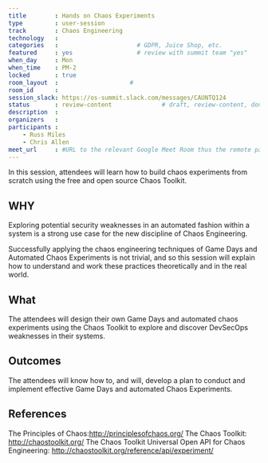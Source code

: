 ```yaml
---
title        : Hands on Chaos Experiments
type         : user-session
track        : Chaos Engineering
technology   :
categories   :                      # GDPR, Juice Shop, etc.
featured     : yes                  # review with summit team "yes"
when_day     : Mon
when_time    : PM-2
locked       : true
room_layout  :                    #
room_id      :
session_slack: https://os-summit.slack.com/messages/CAUNTQ124
status       : review-content              # draft, review-content, done
description  :
organizers   :
participants :
    - Russ Miles
    - Chris Allen
meet_url     : #URL to the relevant Google Meet Room thus the remote participants can join a session
---
```


In this session, attendees will learn how to build chaos experiments from scratch using the free and open source Chaos Toolkit.

## WHY

Exploring potential security weaknesses in an automated fashion within a system is a strong use case for the new discipline of Chaos Engineering.

Successfully applying the chaos engineering techniques of Game Days and Automated Chaos Experiments is not trivial, and so this session will explain how to understand and work these practices theoretically and in the real world.

## What

The attendees will design their own Game Days and automated chaos experiments using the Chaos Toolkit to explore and discover DevSecOps weaknesses in their systems.

## Outcomes

The attendees will know how to, and will, develop a plan to conduct and implement effective Game Days and automated Chaos Experiments.

## References

The Principles of Chaos:http://principlesofchaos.org/
The Chaos Toolkit: http://chaostoolkit.org/
The Chaos Toolkit Universal Open API for Chaos Engineering: http://chaostoolkit.org/reference/api/experiment/
